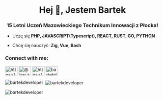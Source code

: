 <h1 align="center">Hej 👋, Jestem Bartek</h1>
<h3 align="center">15 Letni Uczeń Mazowieckiego Technikum Innowacji z Płocka!</h3>

- Uczę się **PHP, JAVASCRIPT(Typescript), REACT, RUST, GO, PYTHON**

- Chcę się nauczyć: **Zig, Vue, Bash**

<h3 align="left">Connect with me:</h3>
<p align="left">
<a href="https://fb.com/https://www.facebook.com/bartosz.zakrzewski.9279" target="blank"><img align="center" src="https://raw.githubusercontent.com/rahuldkjain/github-profile-readme-generator/master/src/images/icons/Social/facebook.svg" alt="https://www.facebook.com/bartosz.zakrzewski.9279" height="30" width="40" /></a>
<a href="https://instagram.com/@bar.zakr" target="blank"><img align="center" src="https://raw.githubusercontent.com/rahuldkjain/github-profile-readme-generator/master/src/images/icons/Social/instagram.svg" alt="@bar.zakr" height="30" width="40" /></a>
<a href="https://www.youtube.com/c/https://www.youtube.com/@zota0-dev" target="blank"><img align="center" src="https://raw.githubusercontent.com/rahuldkjain/github-profile-readme-generator/master/src/images/icons/Social/youtube.svg" alt="https://www.youtube.com/@zota0-dev" height="30" width="40" /></a>
<a href="https://www.leetcode.com/bartekdeveloper" target="blank"><img align="center" src="https://raw.githubusercontent.com/rahuldkjain/github-profile-readme-generator/master/src/images/icons/Social/leet-code.svg" alt="bartekdeveloper" height="30" width="40" /></a>
</p>

<p><img align="left" src="https://github-readme-stats.vercel.app/api/top-langs?username=bartekdeveloper&show_icons=true&locale=en&layout=compact" alt="bartekdeveloper" /></p>

<p>&nbsp;<img align="center" src="https://github-readme-stats.vercel.app/api?username=bartekdeveloper&show_icons=true&locale=en" alt="bartekdeveloper" /></p>

<p><img align="center" src="https://github-readme-streak-stats.herokuapp.com/?user=bartekdeveloper&" alt="bartekdeveloper" /></p>
